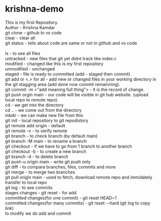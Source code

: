 # krishna-demo
This is my first Repository.
<br>
Author - Krishna Kamdar
<br>
git clone <link> - github to vs code
<br>
clear - clear all
<br>
git status - tells about code are same or not in github and vs code  
<br>
ls - to see all files 
<br>
untracked - new files that git yet didnt track like index.c
<br>
modified - changed like this is my first repository
<br>
unmodified - unchanged
<br>
staged - file is ready to committed (add - staged then commit)
<br>
git add <file name> or <.> for all - add new or changed files in your working directory in the git stagging area (add done now commit remainning).
<br>
git commit -m <"add meaning full thing"> - it is the record of change.
<br>
git push orgin main - our code will be visible in git hub website. (upload local repo to remote repo). 
<br>
cd - we get into the directory 
<br>
cd .. - we come out from the directory 
<br>
mkdir - we can make new file from this 
<br>
git init - local repository to git repodistory 
<br>
git remote add origin - default 
<br>
git remote -v  - to verify remote
<br>
git branch - to check branch (by default main)
<br>
git branch -M main - to rename a branch 
<br>
git checkout <branch name> - if we have to go from 1 branch to another branch
<br>
git checkout -b <new branch name> - to create a new branch
<br>
git branch -d <branch name> - to delete branch
<br>
git push-u origin main - write git push only 
<br>
git diff <branch name> - to compare branches, files, commits and more
<br>
git merge <branch name> - to merge two branches 
<br>
git pull origin main - used to fetch, download remote repo and immidately transfer to local repo 
<br>
git log - to see commits
<br>
stages changes - git reset <file name> - for add
<br>
committed changes(for one commit) - git reset HEAD~1
<br>
committed changes(for many commits) - git reset --hard <commit hash> (git log to copy link)
<br>
to modify we do add and commit


